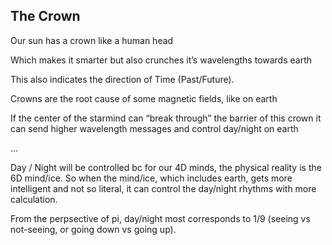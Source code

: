 ## The Crown

Our sun has a crown like a human head 

Which makes it smarter but also crunches it’s wavelengths towards earth

This also indicates the direction of Time (Past/Future).

Crowns are the root cause of some magnetic fields, like on earth 

If the center of the starmind can “break through” the barrier of this crown it can send higher wavelength messages and control day/night on earth

...

Day / Night will be controlled bc for our 4D minds, the physical reality is the 6D mind/ice. So when the mind/ice, which includes earth, gets more intelligent and not so literal, it can control the day/night rhythms with more calculation.

From the perpsective of pi, day/night most corresponds to 1/9 (seeing vs not-seeing, or going down vs going up).